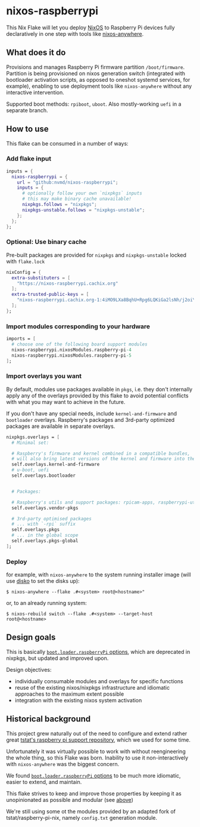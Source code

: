 # nixos-raspberrypi

This Nix Flake will let you deploy [NixOS](https://nixos.org/) to Raspberry Pi
devices fully declaratively in one step with tools like [nixos-anywhere](https://github.com/nix-community/nixos-anywhere/).

## What does it do

Provisions and manages Raspberry Pi firmware partition `/boot/firmware`. Partition is being provisioned on nixos generation switch (integrated with bootloader activation scripts, as opposed to oneshot systemd services, for example), enabling to use deployment tools like `nixos-anywhere` without any interactive intervention.

Supported boot methods: `rpiboot`, `uboot`. Also mostly-working `uefi` in a separate branch.

## How to use

This flake can be consumed in a number of ways:

### Add flake input
```flake.nix
inputs = {
  nixos-raspberrypi = {
    url = "github:nvmd/nixos-raspberrypi";
    inputs = {
      # optionally follow your own `nixpkgs` inputs
      # this may make binary cache unavailable!
      nixpkgs.follows = "nixpkgs";
      nixpkgs-unstable.follows = "nixpkgs-unstable";
    };
  };
};
```

### Optional: Use binary cache

Pre-built packages are provided for `nixpkgs` and `nixpkgs-unstable` locked with `flake.lock`
```flake.nix
nixConfig = {
  extra-substituters = [
    "https://nixos-raspberrypi.cachix.org"
  ];
  extra-trusted-public-keys = [
    "nixos-raspberrypi.cachix.org-1:4iMO9LXa8BqhU+Rpg6LQKiGa2lsNh/j2oiYLNOQ5sPI="
  ];
};
```

### Import modules corresponding to your hardware

```nix
imports = [
  # choose one of the following board support modules
  nixos-raspberrypi.nixosModules.raspberry-pi-4
  nixos-raspberrypi.nixosModules.raspberry-pi-5
];
```

### Import overlays you want

By default, modules use packages available in `pkgs`, i.e. they don't internally apply any of the overlays provided by this flake to avoid potential conflicts with what you may want to achieve in the future.

If you don't have any special needs, include `kernel-and-firmware` and `bootloader` overlays.
Raspberry's packages and 3rd-party optimized packages are available in separate overlays.

```nix
nixpkgs.overlays = [
  # Minimal set:

  # Raspberry's firmware and kernel combined in a compatible bundles, 
  # will also bring latest versions of the kernel and firmware into the global scope
  self.overlays.kernel-and-firmware
  # u-boot, uefi
  self.overlays.bootloader


  # Packages:

  # Raspberry's utils and support packages: rpicam-apps, raspberrypi-utils, etc.
  self.overlays.vendor-pkgs

  # 3rd-party optimised packages
  # ... with `-rpi` suffix
  self.overlays.pkgs
  # ... in the global scope
  self.overlays.pkgs-global
];
```

### Deploy

for example, with `nixos-anywhere` to the system running installer image (will use [disko](https://github.com/nix-community/disko/) to set the disks up):
```shell
$ nixos-anywhere --flake .#<system> root@<hostname>"
```

or, to an already running system:
```shell
$ nixos-rebuild switch --flake .#<system> --target-host root@<hostname>
```


## Design goals

This is basically [`boot.loader.raspberryPi` options](https://search.nixos.org/options?channel=unstable&show=boot.loader.raspberryPi), which are deprecated in nixpkgs, but updated and improved upon.

Design objectives:
* individually consumable modules and overlays for specific functions
* reuse of the existing nixos/nixpkgs infrastructure and idiomatic approaches to the maximum extent possible
* integration with the existing nixos system activation


## Historical background

This project grew naturally out of the need to configure and extend rather great [tstat's raspberry pi support repository](https://github.com/tstat/raspberry-pi-nix), which we used for some time.

Unfortunately it was virtually possible to work with without reengineering the whole thing, so this Flake was born. Inability to use it non-interactively with `nixos-anywhere` was the biggest concern.

We found [`boot.loader.raspberryPi` options](https://search.nixos.org/options?channel=unstable&show=boot.loader.raspberryPi) to be much more idiomatic, easier to extend, and maintain.

This flake strives to keep and improve those properties by keeping it as unopinionated as possible and modular (see [above](#design-goals))

We're still using some ot the modules provided by an adapted fork of tstat/raspberry-pi-nix, namely `config.txt` generation module.
